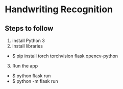 # Handwriting Recognition 

## Steps to follow

1. install Python 3
2. install libraries
  - $ pip install torch torchvision flask opencv-python
3. Run the app
  - $ python flask run
  - $ python -m flask run

